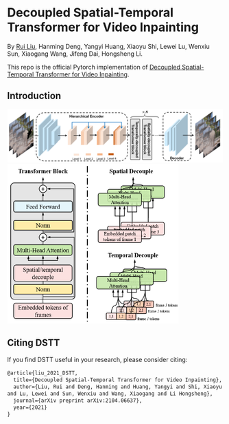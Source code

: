 # Decoupled Spatial-Temporal Transformer for Video Inpainting

By [Rui Liu](https://ruiliu-ai.github.io), Hanming Deng, Yangyi Huang, Xiaoyu Shi, Lewei Lu, Wenxiu Sun, Xiaogang Wang, Jifeng Dai, Hongsheng Li. 

This repo is the official Pytorch implementation of [Decoupled Spatial-Temporal Transformer for Video Inpainting](https://arxiv.org/abs/2104.06637).

## Introduction
<img src='imgs/intro1.png' width="900px">
<img src='imgs/intro2.png' width="400px">

## Citing DSTT
If you find DSTT useful in your research, please consider citing:
```
@article{liu_2021_DSTT,
  title={Decoupled Spatial-Temporal Transformer for Video Inpainting},
  author={Liu, Rui and Deng, Hanming and Huang, Yangyi and Shi, Xiaoyu and Lu, Lewei and Sun, Wenxiu and Wang, Xiaogang and Li Hongsheng},
  journal={arXiv preprint arXiv:2104.06637},
  year={2021}
}
```
